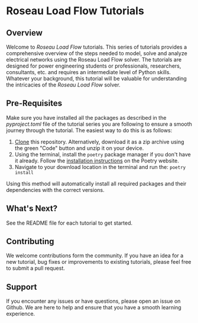 # Roseau Load Flow Tutorials

## Overview

Welcome to _Roseau Load Flow_ tutorials. This series of tutorials provides a comprehensive overview
of the steps needed to model, solve and analyze electrical networks using the Roseau Load Flow
solver. The tutorials are designed for power engineering students or professionals, researchers,
consultants, etc. and requires an intermediate level of Python skills. Whatever your background,
this tutorial will be valuable for understanding the intricacies of the _Roseau Load Flow_ solver.

## Pre-Requisites

Make sure you have installed all the packages as described in the _pyproject.toml_ file of the
tutorial series you are following to ensure a smooth journey through the tutorial. The easiest way
to do this is as follows:

1. [Clone](https://docs.github.com/en/repositories/creating-and-managing-repositories/cloning-a-repository)
   this repository. Alternatively, download it as a zip archive using the green "Code" button and
   unzip it on your device.
2. Using the terminal, install the `poetry` package manager if you don't have it already. Follow the
   [installation instructions](https://python-poetry.org/docs/#installation) on the Poetry website.
3. Navigate to your download location in the terminal and run the: `poetry install`

Using this method will automatically install all required packages and their dependencies with the
correct versions.

## What's Next?

See the README file for each tutorial to get started.

## Contributing

We welcome contributions form the community. If you have an idea for a new tutorial, bug fixes or improvements to existing tutorials, please feel free to submit a pull request.

## Support

If you encounter any issues or have questions, please open an issue on Github. We are here to help and ensure that you have a smooth learning experience.
